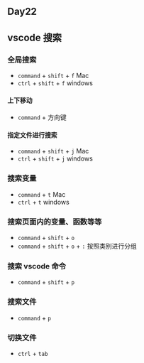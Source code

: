 ## Day22

## vscode 搜索

### 全局搜索

- `command` + `shift` + `f` Mac
- `ctrl` + `shift` + `f` windows

#### 上下移动

- `command` + 方向键

#### 指定文件进行搜索

- `command` + `shift` + `j` Mac
- `ctrl` + `shift` + `j` windows

### 搜索变量

- `command` + `t` Mac
- `ctrl` + `t` windows

### 搜索页面内的变量、函数等等

- `command` + `shift` + `o`
- `command` + `shift` + `o` + `:` 按照类别进行分组

### 搜索 vscode 命令

- `command` + `shift` + `p`

### 搜索文件

* `command` + `p`

### 切换文件

* `ctrl` + `tab`
